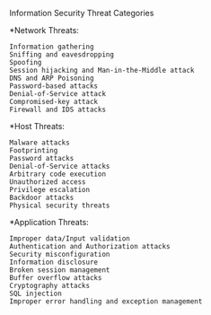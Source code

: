 Information Security Threat Categories 

*Network Threats:
   
    Information gathering
    Sniffing and eavesdropping
    Spoofing
    Session hijacking and Man-in-the-Middle attack
    DNS and ARP Poisoning
    Password-based attacks
    Denial-of-Service attack
    Compromised-key attack
    Firewall and IDS attacks

*Host Threats:

    Malware attacks
    Footprinting
    Password attacks
    Denial-of-Service attacks
    Arbitrary code execution
    Unauthorized access
    Privilege escalation
    Backdoor attacks
    Physical security threats

*Application Threats:

    Improper data/Input validation
    Authentication and Authorization attacks
    Security misconfiguration
    Information disclosure
    Broken session management
    Buffer overflow attacks
    Cryptography attacks
    SQL injection
    Improper error handling and exception management

